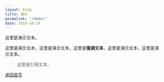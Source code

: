 ```yaml
---
layout: blog
title: 演示
permalink: "/demo/"
date: 2019-10-10
---
```


这里是演示文本。

这里是演示文本，这里是演示文本，这里是**强调文本**，这里是演示文本，这里是演示文本。

> 这里是引用文本。

[返回首页](/)

